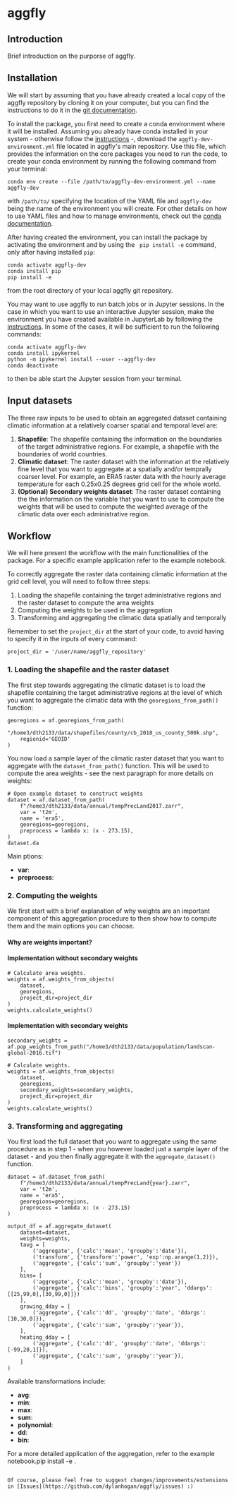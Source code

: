# aggfly

## Introduction

Brief introduction on the purporse of aggfly.

## Installation

We will start by assuming that you have already created a local copy of the aggfly repository by cloning it on your computer, but you can find the instructions to do it in the [git documentation](https://docs.github.com/en/repositories/creating-and-managing-repositories/cloning-a-repository).

To install the package, you first need to create a conda environment where it will be installed. Assuming you already have conda installed in your system - otherwise follow the [instructions](https://docs.conda.io/projects/conda/en/latest/user-guide/install/index.html) -, download the `aggfly-dev-environment.yml` file located in aggfly's main repository. Use this file, which provides the information on the core packages you need to run the code, to create your conda environment by running the following command from your terminal:

```
conda env create --file /path/to/aggfly-dev-environment.yml --name aggfly-dev 
```

with ```/path/to/``` specifying the location of the YAML file and ```aggfly-dev``` being the name of the environment you will create. For other details on how to use YAML files and how to manage environments, check out the [conda documentation](https://docs.conda.io/projects/conda/en/latest/user-guide/tasks/manage-environments.html#creating-an-environment-from-an-environment-yml-file).   

After having created the environment, you can install the package by activating the environment and by using the ``` pip install -e``` command, only after having installed ```pip```:

```
conda activate aggfly-dev
conda install pip
pip install -e
```

from the root directory of your local aggfly git repository.

You may want to use aggfly to run batch jobs or in Jupyter sessions. In the case in which you want to use an interactive Jupyter session, make the environment you have created available in JupyterLab by following the [instructions](https://ipython.readthedocs.io/en/latest/install/kernel_install.html#kernels-for-different-environments). In some of the cases, it will be sufficient to run the following commands:

```
conda activate aggfly-dev
conda install ipykernel
python -m ipykernel install --user --aggfly-dev
conda deactivate
``` 

to then be able start the Jupyter session from your terminal.  


## Input datasets

The three raw inputs to be used to obtain an aggregated dataset containing climatic information at a relatively coarser spatial and temporal level are:

1. **Shapefile**: The shapefile containing the information on the boundaries of the target administrative regions. For example, a shapefile with the boundaries of world countries.
2. **Climatic dataset**: The raster dataset with the information at the relatively fine level that you want to aggregate at a spatially and/or temprally coarser level. For example, an ERA5 raster data with the hourly average temperature for each 0.25x0.25 degrees grid cell for the whole world. 
3. **(Optional) Secondary weights dataset**: The raster dataset containing the the information on the variable that you want to use to compute the weights that will be used to compute the weighted average of the climatic data over each administrative region.

## Workflow

We will here present the workflow with the main functionalities of the package. For a specific example application refer to the example notebook.

To correctly aggregate the raster data containing climatic information at the grid cell level, you will need to follow three steps:

1. Loading the shapefile containing the target administrative regions and the raster dataset to compute the area weights
2. Computing the weights to be used in the aggregation
3. Transforming and aggregating the climatic data spatially and temporally 

Remember to set the ```project_dir``` at the start of your code, to avoid having to specify it in the inputs of every command:

```
project_dir = '/user/name/aggfly_repository'
```

### 1. Loading the shapefile and the raster dataset

The first step towards aggregating the climatic dataset is to load the shapefile containing the target administrative regions at the level of which you want to aggregate the climatic data with the ```georegions_from_path()``` function:

``` 
georegions = af.georegions_from_path(
    "/home3/dth2133/data/shapefiles/county/cb_2018_us_county_500k.shp",
    regionid='GEOID'
)
```

You now load a sample layer of the climatic raster dataset that you want to aggregate with the ```dataset_from_path()``` function. This will be used to compute the area weights - see the next paragraph for more details on weights:

```
# Open example dataset to construct weights
dataset = af.dataset_from_path(
    f"/home3/dth2133/data/annual/tempPrecLand2017.zarr", 
    var = 't2m',
    name = 'era5',
    georegions=georegions,
    preprocess = lambda x: (x - 273.15),
)
dataset.da
```

Main ptions:
- **var**:
- **preprocess**:


### 2. Computing the weights 

We first start with a brief explanation of why weights are an important component of this aggregation procedure to then show how to compute them and the main options you can choose.

#### Why are weights important?


#### Implementation without secondary weights

```
# Calculate area weights.
weights = af.weights_from_objects(
    dataset,
    georegions,
    project_dir=project_dir
)
weights.calculate_weights()
```


#### Implementation with secondary weights

```
secondary_weights = af.pop_weights_from_path("/home3/dth2133/data/population/landscan-global-2016.tif")

# Calculate weights.
weights = af.weights_from_objects(
    dataset,
    georegions,
    secondary_weights=secondary_weights,
    project_dir=project_dir
)
weights.calculate_weights()
```




### 3. Transforming and aggregating 

You first load the full dataset that you want to aggregate using the same procedure as in step 1 - when you however loaded just a sample layer of the dataset - and you then finally aggregate it with the ```aggregate_dataset()``` function.

```
dataset = af.dataset_from_path(
    f"/home3/dth2133/data/annual/tempPrecLand{year}.zarr", 
    var = 't2m',
    name = 'era5',
    georegions=georegions,
    preprocess = lambda x: (x - 273.15)
)

output_df = af.aggregate_dataset(
    dataset=dataset, 
    weights=weights,
    tavg = [
        ('aggregate', {'calc':'mean', 'groupby':'date'}),
        ('transform', {'transform':'power', 'exp':np.arange(1,2)}),
        ('aggregate', {'calc':'sum', 'groupby':'year'})
    ],
    bins= [
        ('aggregate', {'calc':'mean', 'groupby':'date'}),
        ('aggregate', {'calc':'bins', 'groupby':'year', 'ddargs':[[25,99,0],[30,99,0]]})
    ],
    growing_dday = [
        ('aggregate', {'calc':'dd', 'groupby':'date', 'ddargs':[10,30,0]}),
        ('aggregate', {'calc':'sum', 'groupby':'year'}),
    ],
    heating_dday = [
        ('aggregate', {'calc':'dd', 'groupby':'date', 'ddargs':[-99,20,1]}),
        ('aggregate', {'calc':'sum', 'groupby':'year'}),
    ]
)
```


Available transformations include:

- **avg**:
- **min**:
- **max**:
- **sum**:
- **polynomial**:
- **dd**:
- **bin**:

For a more detailed application of the aggregation, refer to the example notebook.pip install -e .
```

Of course, please feel free to suggest changes/improvements/extensions in [Issues](https://github.com/dylanhogan/aggfly/issues) :)
